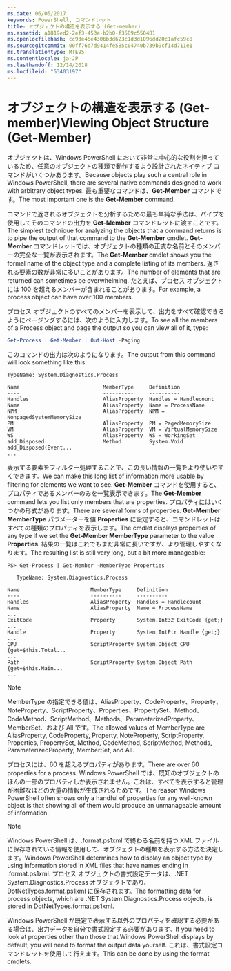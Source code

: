 ```yaml
---
ms.date: 06/05/2017
keywords: PowerShell, コマンドレット
title: オブジェクトの構造を表示する (Get-member)
ms.assetid: a1819ed2-2ef3-453a-b2b0-f3589c550481
ms.openlocfilehash: cc93e45e4306b3d623c1d3d1096dd20c1afc59c8
ms.sourcegitcommit: 00ff76d7d9414fe585c04740b739b9cf14d711e1
ms.translationtype: MTE95
ms.contentlocale: ja-JP
ms.lasthandoff: 12/14/2018
ms.locfileid: "53403197"
---
```

# <a name="viewing-object-structure-get-member"></a><span data-ttu-id="b57a0-103">オブジェクトの構造を表示する (Get-member)</span><span class="sxs-lookup"><span data-stu-id="b57a0-103">Viewing Object Structure (Get-Member)</span></span>

<span data-ttu-id="b57a0-104">オブジェクトは、Windows PowerShell において非常に中心的な役割を担っているため、任意のオブジェクトの種類で動作するよう設計されたネイティブ コマンドがいくつかあります。</span><span class="sxs-lookup"><span data-stu-id="b57a0-104">Because objects play such a central role in Windows PowerShell, there are several native commands designed to work with arbitrary object types.</span></span> <span data-ttu-id="b57a0-105">最も重要なコマンドは、**Get-Member** コマンドです。</span><span class="sxs-lookup"><span data-stu-id="b57a0-105">The most important one is the **Get-Member** command.</span></span>

<span data-ttu-id="b57a0-106">コマンドで返されるオブジェクトを分析するための最も単純な手法は、パイプを使用してそのコマンドの出力を **Get-Member** コマンドレットに渡すことです。</span><span class="sxs-lookup"><span data-stu-id="b57a0-106">The simplest technique for analyzing the objects that a command returns is to pipe the output of that command to the **Get-Member** cmdlet.</span></span> <span data-ttu-id="b57a0-107">**Get-Member** コマンドレットでは、オブジェクトの種類の正式な名前とそのメンバーの完全な一覧が表示されます。</span><span class="sxs-lookup"><span data-stu-id="b57a0-107">The **Get-Member** cmdlet shows you the formal name of the object type and a complete listing of its members.</span></span> <span data-ttu-id="b57a0-108">返される要素の数が非常に多いことがあります。</span><span class="sxs-lookup"><span data-stu-id="b57a0-108">The number of elements that are returned can sometimes be overwhelming.</span></span> <span data-ttu-id="b57a0-109">たとえば、プロセス オブジェクトには 100 を超えるメンバーが含まれることがあります。</span><span class="sxs-lookup"><span data-stu-id="b57a0-109">For example, a process object can have over 100 members.</span></span>

<span data-ttu-id="b57a0-110">プロセス オブジェクトのすべてのメンバーを表示して、出力をすべて確認できるようにページングするには、次のように入力します。</span><span class="sxs-lookup"><span data-stu-id="b57a0-110">To see all the members of a Process object and page the output so you can view all of it, type:</span></span>

```powershell
Get-Process | Get-Member | Out-Host -Paging
```

<span data-ttu-id="b57a0-111">このコマンドの出力は次のようになります。</span><span class="sxs-lookup"><span data-stu-id="b57a0-111">The output from this command will look something like this:</span></span>

```output
TypeName: System.Diagnostics.Process

Name                           MemberType     Definition
----                           ----------     ----------
Handles                        AliasProperty  Handles = Handlecount
Name                           AliasProperty  Name = ProcessName
NPM                            AliasProperty  NPM = NonpagedSystemMemorySize
PM                             AliasProperty  PM = PagedMemorySize
VM                             AliasProperty  VM = VirtualMemorySize
WS                             AliasProperty  WS = WorkingSet
add_Disposed                   Method         System.Void add_Disposed(Event...
...
```

<span data-ttu-id="b57a0-112">表示する要素をフィルター処理することで、この長い情報の一覧をより使いやすくできます。</span><span class="sxs-lookup"><span data-stu-id="b57a0-112">We can make this long list of information more usable by filtering for elements we want to see.</span></span> <span data-ttu-id="b57a0-113">**Get-Member** コマンドを使用すると、プロパティであるメンバーのみを一覧表示できます。</span><span class="sxs-lookup"><span data-stu-id="b57a0-113">The **Get-Member** command lets you list only members that are properties.</span></span> <span data-ttu-id="b57a0-114">プロパティにはいくつかの形式があります。</span><span class="sxs-lookup"><span data-stu-id="b57a0-114">There are several forms of properties.</span></span> <span data-ttu-id="b57a0-115">**Get-Member MemberType** パラメーターを値 **Properties** に設定すると、コマンドレットはすべての種類のプロパティを表示します。</span><span class="sxs-lookup"><span data-stu-id="b57a0-115">The cmdlet displays properties of any type if we set the **Get-Member MemberType** parameter to the value **Properties**.</span></span> <span data-ttu-id="b57a0-116">結果の一覧はこれでもまだ非常に長いですが、より管理しやすくなります。</span><span class="sxs-lookup"><span data-stu-id="b57a0-116">The resulting list is still very long, but a bit more manageable:</span></span>

```
PS> Get-Process | Get-Member -MemberType Properties

   TypeName: System.Diagnostics.Process

Name                       MemberType     Definition
----                       ----------     ----------
Handles                    AliasProperty  Handles = Handlecount
Name                       AliasProperty  Name = ProcessName
...
ExitCode                   Property       System.Int32 ExitCode {get;}
...
Handle                     Property       System.IntPtr Handle {get;}
...
CPU                        ScriptProperty System.Object CPU {get=$this.Total...
...
Path                       ScriptProperty System.Object Path {get=$this.Main...
...
```

> [!NOTE]
> <span data-ttu-id="b57a0-117">MemberType の指定できる値は、AliasProperty、CodeProperty、Property、NoteProperty、ScriptProperty、Properties、PropertySet、Method、CodeMethod、ScriptMethod、Methods、ParameterizedProperty、MemberSet、および All です。</span><span class="sxs-lookup"><span data-stu-id="b57a0-117">The allowed values of MemberType are AliasProperty, CodeProperty, Property, NoteProperty, ScriptProperty, Properties, PropertySet, Method, CodeMethod, ScriptMethod, Methods, ParameterizedProperty, MemberSet, and All.</span></span>

<span data-ttu-id="b57a0-118">プロセスには、60 を超えるプロパティがあります。</span><span class="sxs-lookup"><span data-stu-id="b57a0-118">There are over 60 properties for a process.</span></span> <span data-ttu-id="b57a0-119">Windows PowerShell では、既知のオブジェクトのほんの一部のプロパティしか表示されません。これは、すべてを表示すると管理が困難なほどの大量の情報が生成されるためです。</span><span class="sxs-lookup"><span data-stu-id="b57a0-119">The reason Windows PowerShell often shows only a handful of properties for any well-known object is that showing all of them would produce an unmanageable amount of information.</span></span>

> [!NOTE]
> <span data-ttu-id="b57a0-120">Windows PowerShell は、.format.ps1xml で終わる名前を持つ XML ファイルに保存されている情報を使用して、オブジェクトの種類を表示する方法を決定します。</span><span class="sxs-lookup"><span data-stu-id="b57a0-120">Windows PowerShell determines how to display an object type by using information stored in XML files that have names ending in .format.ps1xml.</span></span> <span data-ttu-id="b57a0-121">プロセス オブジェクトの書式設定データは、.NET System.Diagnostics.Process オブジェクトであり、DotNetTypes.format.ps1xml に保存されます。</span><span class="sxs-lookup"><span data-stu-id="b57a0-121">The formatting data for process objects, which are .NET System.Diagnostics.Process objects, is stored in DotNetTypes.format.ps1xml.</span></span>

<span data-ttu-id="b57a0-122">Windows PowerShell が既定で表示する以外のプロパティを確認する必要がある場合は、出力データを自分で書式設定する必要があります。</span><span class="sxs-lookup"><span data-stu-id="b57a0-122">If you need to look at properties other than those that Windows PowerShell displays by default, you will need to format the output data yourself.</span></span> <span data-ttu-id="b57a0-123">これは、書式設定コマンドレットを使用して行えます。</span><span class="sxs-lookup"><span data-stu-id="b57a0-123">This can be done by using the format cmdlets.</span></span>